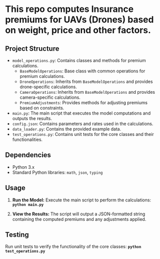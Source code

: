 # This repo computes Insurance premiums for UAVs (Drones) based on weight, price and other factors.

## Project Structure

- `model_operations.py`: Contains classes and methods for premium calculations.
  - `BaseModelOperations`: Base class with common operations for premium calculations.
  - `DroneOperations`: Inherits from `BaseModelOperations` and provides drone-specific calculations.
  - `CameraOperations`: Inherits from `BaseModelOperations` and provides camera-specific calculations.
  - `PremiumAdjustments`: Provides methods for adjusting premiums based on constraints.
- `main.py`: The main script that executes the model computations and outputs the results.
- `config.json`: Contains parameters and rates used in the calculations.
- `data_loader.py`: Contains the provided example data.
- `test_operations.py`: Contains unit tests for the core classes and their functionalities.

## Dependencies

- Python 3.x
- Standard Python libraries: `math`, `json`, `typing`

## Usage

1. **Run the Model:**
   Execute the main script to perform the calculations: **`python main.py`**

2. **View the Results:**
   The script will output a JSON-formatted string containing the computed premiums and any adjustments applied.

## Testing

Run unit tests to verify the functionality of the core classes: **`python test_operations.py`**
